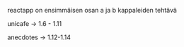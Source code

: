 reactapp on ensimmäisen osan a ja b kappaleiden tehtävä

unicafe -> 1.6 - 1.11

anecdotes -> 1.12-1.14
